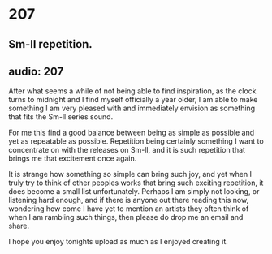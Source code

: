 # 207
## Sm-ll repetition.
audio: 207
---
After what seems a while of not being able to find inspiration, as the clock turns to midnight and I find myself officially a year older, I am able to make something I am very pleased with and immediately envision as something that fits the Sm-ll series sound.

For me this find a good balance between being as simple as possible and yet as repeatable as possible. Repetition being certainly something I want to concentrate on with the releases on Sm-ll, and it is such repetition that brings me that excitement once again.

It is strange how something so simple can bring such joy, and yet when I truly try to think of other peoples works that bring such exciting repetition, it does become a small list unfortunately. Perhaps I am simply not looking, or listening hard enough, and if there is anyone out there reading this now, wondering how come I have yet to mention an artists they often think of when I am rambling such things, then please do drop me an email and share.

I hope you enjoy tonights upload as much as I enjoyed creating it.